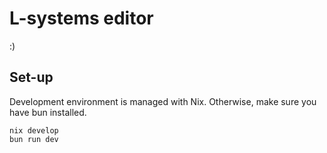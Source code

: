# L-systems editor

:)

## Set-up

Development environment is managed with Nix.
Otherwise, make sure you have bun installed.

```shell
nix develop
bun run dev
```